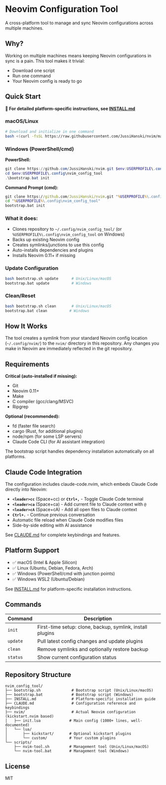 # Neovim Configuration Tool

A cross-platform tool to manage and sync Neovim configurations across multiple machines.

## Why?

Working on multiple machines means keeping Neovim configurations in sync is a pain. This tool makes it trivial:
- Download one script
- Run one command
- Your Neovim config is ready to go

## Quick Start

**📖 For detailed platform-specific instructions, see [INSTALL.md](INSTALL.md)**

### macOS/Linux

```bash
# Download and initialize in one command
bash <(curl -fsSL https://raw.githubusercontent.com/JussiHanski/nvim/main/bootstrap.sh) init
```

### Windows (PowerShell/cmd)

**PowerShell:**
```powershell
git clone https://github.com/JussiHanski/nvim.git $env:USERPROFILE\.config\nvim_config_tool
cd $env:USERPROFILE\.config\nvim_config_tool
.\bootstrap.bat init
```

**Command Prompt (cmd):**
```cmd
git clone https://github.com/JussiHanski/nvim.git "%USERPROFILE%\.config\nvim_config_tool"
cd "%USERPROFILE%\.config\nvim_config_tool"
bootstrap.bat init
```

### What it does:

- Clones repository to `~/.config/nvim_config_tool/` (or `%USERPROFILE%\.config\nvim_config_tool` on Windows)
- Backs up existing Neovim config
- Creates symlinks/junctions to use this config
- Auto-installs dependencies and plugins
- Installs Neovim 0.11+ if missing

### Update Configuration

```bash
bash bootstrap.sh update      # Unix/Linux/macOS
bootstrap.bat update          # Windows
```

### Clean/Reset

```bash
bash bootstrap.sh clean       # Unix/Linux/macOS
bootstrap.bat clean          # Windows
```

## How It Works

The tool creates a symlink from your standard Neovim config location (`~/.config/nvim/`) to the `nvim/` directory in this repository. Any changes you make in Neovim are immediately reflected in the git repository.

## Requirements

**Critical (auto-installed if missing):**
- Git
- Neovim 0.11+
- Make
- C compiler (gcc/clang/MSVC)
- Ripgrep

**Optional (recommended):**
- fd (faster file search)
- cargo (Rust, for additional plugins)
- node/npm (for some LSP servers)
- Claude Code CLI (for AI assistant integration)

The bootstrap script handles dependency installation automatically on all platforms.

## Claude Code Integration

The configuration includes claude-code.nvim, which embeds Claude Code directly into Neovim:

- **`<leader>cc`** (Space+cc) or **`Ctrl+,`** - Toggle Claude Code terminal
- **`<leader>ca`** (Space+ca) - Add current file to Claude context with `@`
- **`<leader>cA`** (Space+cA) - Add all open files to Claude context
- **`Ctrl+.`** - Continue previous conversation
- Automatic file reload when Claude Code modifies files
- Side-by-side editing with AI assistance

See [CLAUDE.md](CLAUDE.md) for complete keybindings and features.

## Platform Support

- ✅ macOS (Intel & Apple Silicon)
- ✅ Linux (Ubuntu, Debian, Fedora, Arch)
- ✅ Windows (PowerShell/cmd with junction points)
- ✅ Windows WSL2 (Ubuntu/Debian)

See [INSTALL.md](INSTALL.md) for platform-specific installation instructions.

## Commands

| Command | Description |
|---------|-------------|
| `init` | First-time setup: clone, backup, symlink, install plugins |
| `update` | Pull latest config changes and update plugins |
| `clean` | Remove symlinks and optionally restore backup |
| `status` | Show current configuration status |

## Repository Structure

```
nvim_config_tool/
├── bootstrap.sh              # Bootstrap script (Unix/Linux/macOS)
├── bootstrap.bat             # Bootstrap script (Windows)
├── INSTALL.md                # Platform-specific installation guide
├── CLAUDE.md                 # Configuration reference and keybindings
├── nvim/                     # Actual Neovim configuration (kickstart.nvim based)
│   ├── init.lua             # Main config (1000+ lines, well-documented)
│   └── lua/
│       ├── kickstart/       # Optional kickstart plugins
│       └── custom/          # Your custom plugins
└── scripts/
    ├── nvim-tool.sh         # Management tool (Unix/Linux/macOS)
    └── nvim-tool.bat        # Management tool (Windows)
```

## License

MIT
